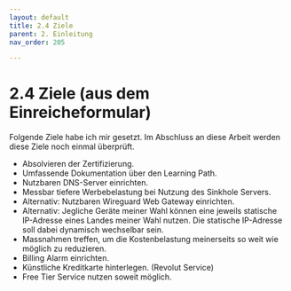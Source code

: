 ```yaml
---
layout: default
title: 2.4 Ziele
parent: 2. Einleitung
nav_order: 205

---
```


# 2.4 Ziele (aus dem Einreicheformular)

Folgende Ziele habe ich mir gesetzt. 
Im Abschluss an diese Arbeit werden diese Ziele noch einmal überprüft.

* Absolvieren der Zertifizierung.
* Umfassende Dokumentation über den Learning Path.
* Nutzbaren DNS-Server einrichten.
* Messbar tiefere Werbebelastung bei Nutzung des Sinkhole Servers.
* Alternativ: Nutzbaren Wireguard Web Gateway einrichten.
* Alternativ: Jegliche Geräte meiner Wahl können eine jeweils statische IP-Adresse eines Landes meiner Wahl nutzen. Die statische IP-Adresse soll dabei dynamisch wechselbar sein.
* Massnahmen treffen, um die Kostenbelastung meinerseits so weit wie möglich zu reduzieren.
* Billing Alarm einrichten.
* Künstliche Kreditkarte hinterlegen. (Revolut Service)
* Free Tier Service nutzen soweit möglich.
